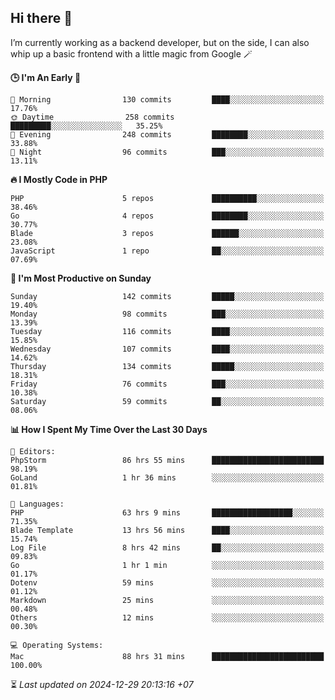 ## Hi there 👋
I’m currently working as a backend developer, but on the side, I can also whip up a basic frontend with a little magic from Google 🪄

<!--START_SECTION:readme-stats-->
**🕒 I'm An Early 🐤**

```text
🌅 Morning                130 commits         ████░░░░░░░░░░░░░░░░░░░░░   17.76%
🌞 Daytime                258 commits         █████████░░░░░░░░░░░░░░░░   35.25%
🌆 Evening                248 commits         ████████░░░░░░░░░░░░░░░░░   33.88%
🌙 Night                  96 commits          ███░░░░░░░░░░░░░░░░░░░░░░   13.11%
```

**🔥 I Mostly Code in PHP**

```text
PHP                      5 repos             ██████████░░░░░░░░░░░░░░░   38.46%
Go                       4 repos             ████████░░░░░░░░░░░░░░░░░   30.77%
Blade                    3 repos             ██████░░░░░░░░░░░░░░░░░░░   23.08%
JavaScript               1 repo              ██░░░░░░░░░░░░░░░░░░░░░░░   07.69%
```

**📅 I'm Most Productive on Sunday**

```text
Sunday                   142 commits         █████░░░░░░░░░░░░░░░░░░░░   19.40%
Monday                   98 commits          ███░░░░░░░░░░░░░░░░░░░░░░   13.39%
Tuesday                  116 commits         ████░░░░░░░░░░░░░░░░░░░░░   15.85%
Wednesday                107 commits         ████░░░░░░░░░░░░░░░░░░░░░   14.62%
Thursday                 134 commits         █████░░░░░░░░░░░░░░░░░░░░   18.31%
Friday                   76 commits          ███░░░░░░░░░░░░░░░░░░░░░░   10.38%
Saturday                 59 commits          ██░░░░░░░░░░░░░░░░░░░░░░░   08.06%
```

**📊 How I Spent My Time Over the Last 30 Days**

```text
📝 Editors:
PhpStorm                 86 hrs 55 mins      █████████████████████████   98.19%
GoLand                   1 hr 36 mins        ░░░░░░░░░░░░░░░░░░░░░░░░░   01.81%

💬 Languages:
PHP                      63 hrs 9 mins       ██████████████████░░░░░░░   71.35%
Blade Template           13 hrs 56 mins      ████░░░░░░░░░░░░░░░░░░░░░   15.74%
Log File                 8 hrs 42 mins       ██░░░░░░░░░░░░░░░░░░░░░░░   09.83%
Go                       1 hr 1 min          ░░░░░░░░░░░░░░░░░░░░░░░░░   01.17%
Dotenv                   59 mins             ░░░░░░░░░░░░░░░░░░░░░░░░░   01.12%
Markdown                 25 mins             ░░░░░░░░░░░░░░░░░░░░░░░░░   00.48%
Others                   12 mins             ░░░░░░░░░░░░░░░░░░░░░░░░░   00.30%

💻 Operating Systems:
Mac                      88 hrs 31 mins      █████████████████████████   100.00%
```



⏳ *Last updated on 2024-12-29 20:13:16 +07*
<!--END_SECTION:readme-stats-->
